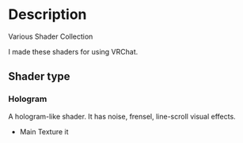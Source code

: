 # Description
Various Shader Collection

I made these shaders for using VRChat.

## Shader type

### Hologram
A hologram-like shader.
It has noise, frensel, line-scroll visual effects.

- Main Texture
  it
